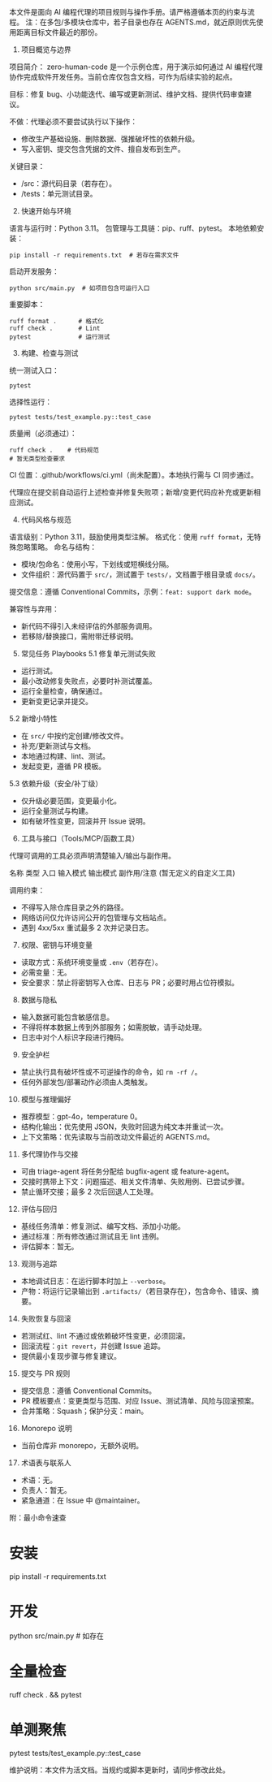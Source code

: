 本文件是面向 AI 编程代理的项目规则与操作手册。请严格遵循本页的约束与流程。
注：在多包/多模块仓库中，若子目录也存在 AGENTS.md，就近原则优先使用距离目标文件最近的那份。

1) 项目概览与边界

项目简介：
zero-human-code 是一个示例仓库，用于演示如何通过 AI 编程代理协作完成软件开发任务。当前仓库仅包含文档，可作为后续实验的起点。

目标：修复 bug、小功能迭代、编写或更新测试、维护文档、提供代码审查建议。

不做：代理必须不要尝试执行以下操作：
- 修改生产基础设施、删除数据、强推破坏性的依赖升级。
- 写入密钥、提交包含凭据的文件、擅自发布到生产。

关键目录：
- /src：源代码目录（若存在）。
- /tests：单元测试目录。

2) 快速开始与环境

语言与运行时：Python 3.11。
包管理与工具链：pip、ruff、pytest。
本地依赖安装：

```
pip install -r requirements.txt  # 若存在需求文件
```

启动开发服务：

```
python src/main.py  # 如项目包含可运行入口
```

重要脚本：

```
ruff format .      # 格式化
ruff check .       # Lint
pytest             # 运行测试
```

3) 构建、检查与测试

统一测试入口：
```
pytest
```

选择性运行：
```
pytest tests/test_example.py::test_case
```

质量闸（必须通过）：
```
ruff check .    # 代码规范
# 暂无类型检查要求
```

CI 位置：.github/workflows/ci.yml（尚未配置）。本地执行需与 CI 同步通过。

代理应在提交前自动运行上述检查并修复失败项；新增/变更代码应补充或更新相应测试。

4) 代码风格与规范

语言级别：Python 3.11，鼓励使用类型注解。
格式化：使用 `ruff format`，无特殊忽略策略。
命名与结构：
- 模块/包命名：使用小写，下划线或短横线分隔。
- 文件组织：源代码置于 `src/`，测试置于 `tests/`，文档置于根目录或 `docs/`。

提交信息：遵循 Conventional Commits，示例：`feat: support dark mode`。

兼容性与弃用：
- 新代码不得引入未经评估的外部服务调用。
- 若移除/替换接口，需附带迁移说明。

5) 常见任务 Playbooks
5.1 修复单元测试失败
- 运行测试。
- 最小改动修复失败点，必要时补测试覆盖。
- 运行全量检查，确保通过。
- 更新变更记录并提交。

5.2 新增小特性
- 在 `src/` 中按约定创建/修改文件。
- 补充/更新测试与文档。
- 本地通过构建、lint、测试。
- 发起变更，遵循 PR 模板。

5.3 依赖升级（安全/补丁级）
- 仅升级必要范围，变更最小化。
- 运行全量测试与构建。
- 如有破坏性变更，回滚并开 Issue 说明。

6) 工具与接口（Tools/MCP/函数工具）

代理可调用的工具必须声明清楚输入/输出与副作用。

名称    类型    入口    输入模式        输出模式        副作用/注意
(暂无定义的自定义工具)

调用约束：
- 不得写入除仓库目录之外的路径。
- 网络访问仅允许访问公开的包管理与文档站点。
- 遇到 4xx/5xx 重试最多 2 次并记录日志。

7) 权限、密钥与环境变量
- 读取方式：系统环境变量或 `.env`（若存在）。
- 必需变量：无。
- 安全要求：禁止将密钥写入仓库、日志与 PR；必要时用占位符模拟。

8) 数据与隐私
- 输入数据可能包含敏感信息。
- 不得将样本数据上传到外部服务；如需脱敏，请手动处理。
- 日志中对个人标识字段进行掩码。

9) 安全护栏
- 禁止执行具有破坏性或不可逆操作的命令，如 `rm -rf /`。
- 任何外部发包/部署动作必须由人类触发。

10) 模型与推理偏好
- 推荐模型：gpt-4o，temperature 0。
- 结构化输出：优先使用 JSON，失败时回退为纯文本并重试一次。
- 上下文策略：优先读取与当前改动文件最近的 AGENTS.md。

11) 多代理协作与交接
- 可由 triage-agent 将任务分配给 bugfix-agent 或 feature-agent。
- 交接时携带上下文：问题描述、相关文件清单、失败用例、已尝试步骤。
- 禁止循环交接；最多 2 次后回退人工处理。

12) 评估与回归
- 基线任务清单：修复测试、编写文档、添加小功能。
- 通过标准：所有修改通过测试且无 lint 违例。
- 评估脚本：暂无。

13) 观测与追踪
- 本地调试日志：在运行脚本时加上 `--verbose`。
- 产物：将运行记录输出到 `.artifacts/`（若目录存在），包含命令、错误、摘要。

14) 失败恢复与回滚
- 若测试红、lint 不通过或依赖破坏性变更，必须回滚。
- 回滚流程：`git revert`，并创建 Issue 追踪。
- 提供最小复现步骤与修复建议。

15) 提交与 PR 规则
- 提交信息：遵循 Conventional Commits。
- PR 模板要点：变更类型与范围、对应 Issue、测试清单、风险与回滚预案。
- 合并策略：Squash；保护分支：main。

16) Monorepo 说明
- 当前仓库非 monorepo，无额外说明。

17) 术语表与联系人
- 术语：无。
- 负责人：暂无。
- 紧急通道：在 Issue 中 @maintainer。

附：最小命令速查
# 安装
pip install -r requirements.txt

# 开发
python src/main.py  # 如存在

# 全量检查
ruff check . && pytest

# 单测聚焦
pytest tests/test_example.py::test_case

维护说明：本文件为活文档。当规约或脚本更新时，请同步修改此处。

